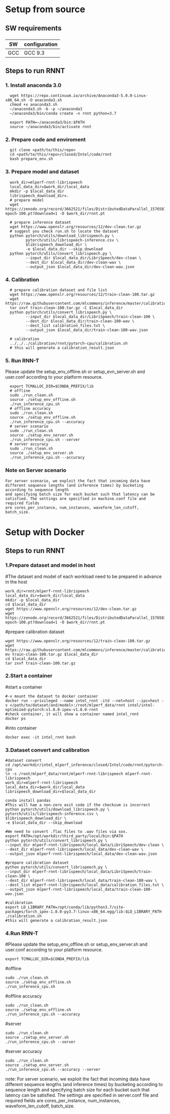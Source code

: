 # Setup from source

## SW requirements
###
| SW |configuration |
|--|--|
| GCC | GCC 9.3 |

## Steps to run RNNT

### 1. Install anaconda 3.0
```
  wget https://repo.continuum.io/archive/Anaconda3-5.0.0-Linux-x86_64.sh -O anaconda3.sh
  chmod +x anaconda3.sh
  ~/anaconda3.sh -b -p ~/anaconda3
  ~/anaconda3/bin/conda create -n rnnt python=3.7

  export PATH=~/anaconda3/bin:$PATH
  source ~/anaconda3/bin/activate rnnt
```
### 2. Prepare code and enviroment
```
  git clone <path/to/this/repo>
  cd <path/to/this/repo>/closed/Intel/code/rnnt
  bash prepare_env.sh
```
### 3. Prepare model and dataset
```
  work_dir=mlperf-rnnt-librispeech
  local_data_dir=$work_dir/local_data
  mkdir -p $local_data_dir
  librispeech_download_dir=.
  # prepare model
  wget https://zenodo.org/record/3662521/files/DistributedDataParallel_1576581068.9962234-epoch-100.pt?download=1 -O $work_dir/rnnt.pt

  # prepare inference dataset
  wget https://www.openslr.org/resources/12/dev-clean.tar.gz
  # suggest you check run.sh to locate the dataset
  python pytorch/utils/download_librispeech.py \
         pytorch/utils/librispeech-inference.csv \
         $librispeech_download_dir \
         -e $local_data_dir --skip_download
  python pytorch/utils/convert_librispeech.py \
         --input_dir $local_data_dir/LibriSpeech/dev-clean \
         --dest_dir $local_data_dir/dev-clean-wav \
         --output_json $local_data_dir/dev-clean-wav.json
```
### 4. Calibration
```
  # prepare calibration dataset and file list
  wget https://www.openslr.org/resources/12/train-clean-100.tar.gz
  wget https://raw.githubusercontent.com/mlcommons/inference/master/calibration/LibriSpeech/calibration_files.txt
  tar zxvf train-clean-100.tar.gz -C $local_data_dir
  python pytorch/utils/convert_librispeech.py \
         --input_dir $local_data_dir/LibriSpeech/train-clean-100 \
         --dest_dir $local_data_dir/train-clean-100-wav \
         --dest_list calibration_files.txt \
         --output_json $local_data_dir/train-clean-100-wav.json

  # calibration
  ../../../calibration/rnnt/pytorch-cpu/calibration.sh
  # this will generate a calibration_result.json
```
### 5. Run RNN-T
  Please update the setup_env_offline.sh or setup_evn_server.sh and user.conf according to your platform resource.
```
  export TCMALLOC_DIR=$CONDA_PREFIX/lib
  # offline
  sudo ./run_clean.sh
  source ./setup_env_offline.sh
  ./run_inference_cpu.sh
  # offline accuracy
  sudo ./run_clean.sh
  source ./setup_env_offline.sh
  ./run_inference_cpu.sh --accuracy
  # server scenario
  sudo ./run_clean.sh
  source ./setup_env_server.sh
  ./run_inference_cpu.sh --server
  # server accuracy
  sudo ./run_clean.sh
  source ./setup_env_server.sh
  ./run_inference_cpu.sh --accuracy
```
### Note on Server scenario
```
For server scenario, we exploit the fact that incoming data have different sequence lengths (and inference times) by bucketing according to sequence length 
and specifying batch size for each bucket such that latency can be satisfied. The settings are specified in machine.conf file and required fields 
are cores_per_instance, num_instances, waveform_len_cutoff, batch_size.
```
# Setup with Docker

## Steps to run RNNT

### 1.Prepare dataset and model in host

#The dataset and model of each workload need to be prepared in advance in the host

```
work_dir=rnnt/mlperf-rnnt-librispeech
local_data_dir=$work_dir/local_data
mkdir -p $local_data_dir
cd $local_data_dir
wget https://www.openslr.org/resources/12/dev-clean.tar.gz
wget https://zenodo.org/record/3662521/files/DistributedDataParallel_1576581068.9962234-epoch-100.pt?download=1 -O $work_dir/rnnt.pt
```

#prepare calibration dataset

```
wget https://www.openslr.org/resources/12/train-clean-100.tar.gz
wget https://raw.githubusercontent.com/mlcommons/inference/master/calibration/LibriSpeech/calibration_files.txt
mv train-clean-100.tar.gz $local_data_dir
cd $local_data_dir
tar zxvf train-clean-100.tar.gz
```

### 2.Start a container

#start a container

```
#-v mount the dataset to docker container
docker run --privileged --name intel_rnnt -itd --net=host --ipc=host -v </path/to/dataset/and/model>:/root/mlperf_data/rnnt intel/intel-optimized-pytorch:v1.8.0-ipex-v1.8.0-rnnt
#check container, it will show a container named intel_rnnt
docker ps
```

#into container

```
docker exec -it intel_rnnt bash
```

### 3.Dataset convert and calibration

```
#dataset convert
cd /opt/workdir/intel_mlperf_inference/closed/Intel/code/rnnt/pytorch-cpu
ln -s /root/mlperf_data/rnnt/mlperf-rnnt-librispeech mlperf-rnnt-librispeech
work_dir=mlperf-rnnt-librispeech
local_data_dir=$work_dir/local_data
librispeech_download_dir=$local_data_dir

conda install pandas
#This will hae a non-zero exit code if the checksum is incorrect
python pytorch/utils/download_librispeech.py \
pytorch/utils/librispeech-inference.csv \
$librispeech_download_dir \
-e $local_data_dir --skip_download

#We need to convert .flac files to .wav files via sox.
export PATH=/opt/workdir/third_party/local/bin:$PATH
python pytorch/utils/convert_librispeech.py \
--input_dir mlperf-rnnt-librispeech/local_data/LibriSpeech/dev-clean \
--dest_dir mlperf-rnnt-librispeech/local_data/dev-clean-wav \
--output_json mlperf-rnnt-librispeech/local_data/dev-clean-wav.json

#prepare calibration dataset
python pytorch/utils/convert_librispeech.py \
--input_dir mlperf-rnnt-librispeech/local_data/LibriSpeech/train-clean-100 \
--dest_dir mlperf-rnnt-librispeech/local_data/train-clean-100-wav \
--dest_list mlperf-rnnt-librispeech/local_data/calibration_files.txt \
--output_json mlperf-rnnt-librispeech/local_data/train-clean-100-wav.json

#calibration
export LD_LIBRARY_PATH=/opt/conda/lib/python3.7/site-packages/torch_ipex-1.8.0-py3.7-linux-x86_64.egg/lib:$LD_LIBRARY_PATH
./calibration.sh
#this will generate a calibration_result.json
```

### 4.Run RNN-T

#Please update the setup_env_offline.sh or setup_env_server.sh and user.conf according to your platform resource.

```
export TCMALLOC_DIR=$CONDA_PREFIX/lib
```

#offline

```
sudo ./run_clean.sh
source ./setup_env_offline.sh
./run_inference_cpu.sh
```

#offline accuracy

```
sudo ./run_clean.sh
source ./setup_env_offline.sh
./run_inference_cpu.sh --accuracy
```

#server

```
sudo ./run_clean.sh
source ./setup_env_server.sh
./run_inference_cpu.sh --server
```

#server accuracy

```
sudo ./run_clean.sh
source ./setup_env_server.sh
./run_inference_cpu.sh --accuracy --server
```

note:
For server scenario, we exploit the fact that incoming data have different sequence lengths (and inference times) by bucketing according to sequence length and specifying batch size for each bucket such that latency can be satisfied. The settings are specified in server.conf file and required fields are cores_per_instance, num_instances, waveform_len_cutoff, batch_size.
